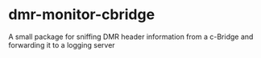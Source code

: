 dmr-monitor-cbridge
===================

A small package for sniffing DMR header information from a c-Bridge and forwarding it to a logging server
